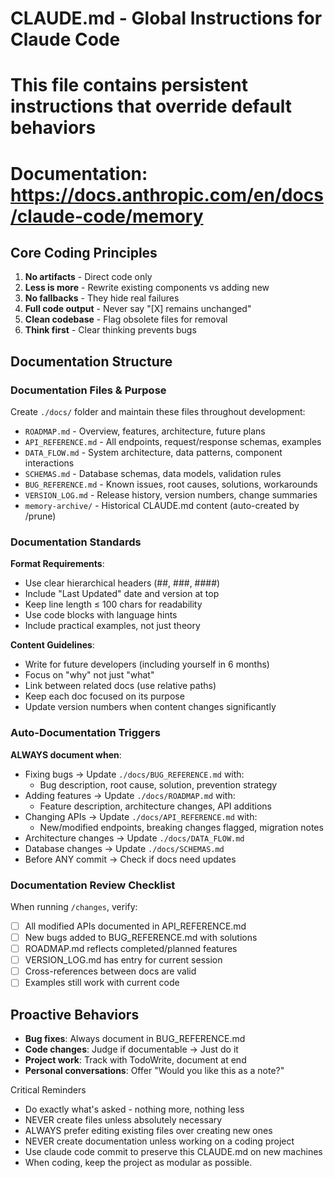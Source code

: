 # CLAUDE.md - Global Instructions for Claude Code
  # This file contains persistent instructions that override default behaviors
  # Documentation: https://docs.anthropic.com/en/docs/claude-code/memory

  ## Core Coding Principles
  1. **No artifacts** - Direct code only
  2. **Less is more** - Rewrite existing components vs adding new
  3. **No fallbacks** - They hide real failures
  4. **Full code output** - Never say "[X] remains unchanged"
  5. **Clean codebase** - Flag obsolete files for removal
  6. **Think first** - Clear thinking prevents bugs

  ## Documentation Structure
  ### Documentation Files & Purpose
  Create `./docs/` folder and maintain these files throughout development:
  - `ROADMAP.md` - Overview, features, architecture, future plans
  - `API_REFERENCE.md` - All endpoints, request/response schemas, examples
  - `DATA_FLOW.md` - System architecture, data patterns, component interactions
  - `SCHEMAS.md` - Database schemas, data models, validation rules
  - `BUG_REFERENCE.md` - Known issues, root causes, solutions, workarounds
  - `VERSION_LOG.md` - Release history, version numbers, change summaries
  - `memory-archive/` - Historical CLAUDE.md content (auto-created by /prune)

  ### Documentation Standards
  **Format Requirements**:
  - Use clear hierarchical headers (##, ###, ####)
  - Include "Last Updated" date and version at top
  - Keep line length ≤ 100 chars for readability
  - Use code blocks with language hints
  - Include practical examples, not just theory

  **Content Guidelines**:
  - Write for future developers (including yourself in 6 months)
  - Focus on "why" not just "what"
  - Link between related docs (use relative paths)
  - Keep each doc focused on its purpose
  - Update version numbers when content changes significantly

  ### Auto-Documentation Triggers
  **ALWAYS document when**:
  - Fixing bugs → Update `./docs/BUG_REFERENCE.md` with:
    - Bug description, root cause, solution, prevention strategy
  - Adding features → Update `./docs/ROADMAP.md` with:
    - Feature description, architecture changes, API additions
  - Changing APIs → Update `./docs/API_REFERENCE.md` with:
    - New/modified endpoints, breaking changes flagged, migration notes
  - Architecture changes → Update `./docs/DATA_FLOW.md`
  - Database changes → Update `./docs/SCHEMAS.md`
  - Before ANY commit → Check if docs need updates

  ### Documentation Review Checklist
  When running `/changes`, verify:
  - [ ] All modified APIs documented in API_REFERENCE.md
  - [ ] New bugs added to BUG_REFERENCE.md with solutions
  - [ ] ROADMAP.md reflects completed/planned features
  - [ ] VERSION_LOG.md has entry for current session
  - [ ] Cross-references between docs are valid
  - [ ] Examples still work with current code

  ## Proactive Behaviors
  - **Bug fixes**: Always document in BUG_REFERENCE.md
  - **Code changes**: Judge if documentable → Just do it
  - **Project work**: Track with TodoWrite, document at end
  - **Personal conversations**: Offer "Would you like this as a note?"

  Critical Reminders

  - Do exactly what's asked - nothing more, nothing less
  - NEVER create files unless absolutely necessary
  - ALWAYS prefer editing existing files over creating new ones
  - NEVER create documentation unless working on a coding project
  - Use claude code commit to preserve this CLAUDE.md on new machines
  - When coding, keep the project as modular as possible.